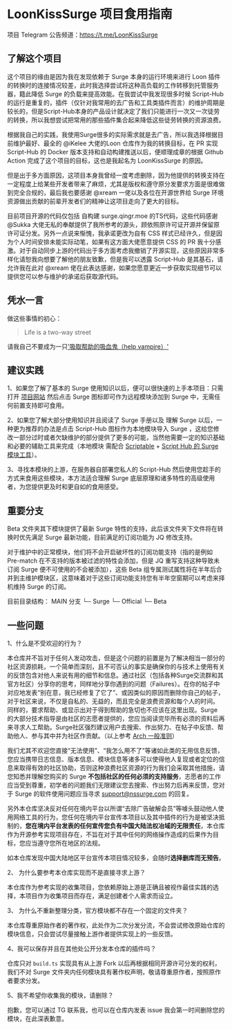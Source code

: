 # LoonKissSurge 项目食用指南

项目 Telegram 公告频道：https://t.me/LoonKissSurge

## 了解这个项目

这个项目的缘由是因为我在发现依赖于  Surge 本身的运行环境来进行 Loon 插件的转换时的连接情况较差，此时我选择尝试将这种高负载的工作转移到托管服务器，籍此降低 Surge 的负载来提高效能。在我尝试中我发现很多时候 Script-Hub 的运行是重复的，插件（仅针对我常用的去广告和工具类插件而言）的维护周期是较长的，但是Script-Hub本身的产品设计就决定了我们只能进行一次又一次徒劳的转换，所以我想尝试把常用的那些插件集合起来降低这些徒劳转换的资源浪费。

根据我自己的实践，我使用Surge很多的实际需求就是去广告，所以我选择根据目前维护最好、最全的 @iKelee 大佬的Loon 仓库作为我的转换目标，在 PR 实现 Script-Hub 的 Docker 版本支持和自动构建推送以后，便顺理成章的根据 Github Action 完成了这个项目的目标，这也是我起名为 LoonKissSurge 的原因。

但是出于多方面原因，这项目本身我曾经一度考虑删除，因为他提供的转换支持在一定程度上给某些开发者带来了麻烦，尤其是版权和遵守原分发要求方面是很难做到完全合规的，最后我也要感谢 @xream 一佬以及各位在开源世界给 Surge 环境资源做出贡献的前辈开发者们的精神让这项目走向了更大的目标。

目前项目开源的代码仅包括 自构建 surge.qingr.moe 的TS代码，这些代码感谢 @Sukka 大佬无私的奉献提供了我所参考的源头，顾依照原许可证开源并保留原许可证分发。另外一点说来惭愧，我承诺更改为自有 CSS 样式已经许久，但是因为个人时间安排未能实际动笔，如果有这方面大佬愿意提供 CSS 的 PR 我十分感激。对于自动同步上游的代码出于多方面考虑我撤销了开源实现，这些原因非常多样化请恕我向想要了解他的朋友致歉，但是我可以透露 Script-Hub 是其基石，请允许我在此对 @xream 佬在此表达感谢，如果您愿意更近一步获取实现细节可以提供您可以参与维护的承诺后获取源代码。

## 凭水一言

做这些事情的初心：

> Life is a two-way street

请我自己不要成为一只['吸取帮助的吸血鬼（help vampire）'](https://slash7.com/2006/12/22/vampires/)

## 建议实践

1、如果您了解了基本的  Surge  使用知识以后，便可以很快速的上手本项目：只需打开 [项目网站](https://surge.qingr.moe/) 然后点击 Surge 图标即可作为远程模块添加到 Surge 中，无需任何前置支持即可食用。

2、如果您了解大部分使用知识并且阅读了 Surge 手册以及 理解 Surge 以后，一种更为推荐的办法是点击 Script-Hub 图标作为本地模块导入 Surge ，这给您修改一部分过时或者欠缺维护的部分提供了更多的可能，当然他需要一定的知识基础和必要的辅助工具来完成（本地模块 需配合 [Scriptable](https://apps.apple.com/app/scriptable/id1405459188) + [Script Hub 的 Surge 模块工具](https://github.com/Script-Hub-Org/Script-Hub/wiki/相关生态:-Surge-模块工具)）。

3、寻找本模块的上游，在服务器自部署您私人的 Script-Hub 然后使用您趁手的方式来食用这些模块，本方法适合理解 Surge 底层原理和诸多特性的高级使用者，为您提供更及时和更自如的食用感受。

## 重要分支

 Beta 文件夹其下模块提供了最新 Surge 特性的支持，此后该文件夹下文件将在转换时优先满足 Surge 最新功能，目前满足的订阅功能为 JQ 修改支持。

对于维护中的正常模块，他们将不会开启破坏性的订阅功能支持（指的是例如 Pre-match 在不支持的版本被过滤的特性会添加，但是 JQ 重写支持这种导致未订阅 Surge 便不可使用的不会被添加），这些 Beta 组专属测试属性将在半年后合并到主维护模块区，这意味着对于这些订阅功能支持您有半年空窗期可以考虑来择机维持 Surge 的订阅。

目前目录结构：
MAIN 分支
└─ Surge
   └─ Official
   └─ Beta

## 一些问题

1、什么是不受欢迎的行为？

本仓库并不旨对于任何人发动攻击，但是这个问题的前置是为了解决相当一部分的社区资源损耗，一个简单而深刻，且不可否认的事实是确保你的与技术上使用有关的反馈包含对他人来说有用的细节和信息。通过社区（包括各种Surge交流群和其官方社区）分享你的思考，同样地分享你遇到的问题（Failures）。在你的帖子中对应地发表“别在意，我已经修复了它了”、或因类似的原因而删除你自己的帖子，对于社区来说，不仅是自私的、无益的，而且完全是浪费资源和每个人的时间。 同样的，要求帮助、或显示出对于得到帮助的急切也不应该在这里出现。Surge 的大部分技术指导是由社区的志愿者提供的，您应当阅读完毕所有必须的资料后再来寻求人工帮助。Surge社区强烈建议用户去搜索、作出努力、在帖子中反馈、帮助他人、参与其中并为社区作贡献。（以上参考 [Arch 一般准则](https://wiki.archlinuxcn.org/wiki/%E4%B8%80%E8%88%AC%E5%87%86%E5%88%99)）

我们尤其不欢迎您直接“无法使用”、“我怎么用不了”等诸如此类的无用信息反馈，您应当携带日志信息、版本信息、模块信息等诸多可以使得他人复现或者定位的信息来取得有效的社区协助，否则这种浪费社区资源的行为我们会采取其他措施，请您知悉并理解您购买的 Surge **不包括社区的任何必须的支持服务**，志愿者的工作应当受到尊重，初学者的问题我们无限建议您去搜索、作出努力后再来反馈，您对于 Surge 的软件使用问题应当寻求 support@nssurge.com 的回复。

另外本仓库坚决反对任何在境内平台以所谓“去除广告破解会员”等噱头鼓动他人使用网络工具的行为，您任何在境内平台宣传本项目以及其中插件的行为是被坚决抵制的，**您在境内平台发表的任何宣传您负有中国大陆法权冶域的无限责任**，本仓库作为开源参考实现项目存在，不旨在对于其中任何的网络操作造成的后果作为目标，您应当遵守您所在地区的法规。

如本仓库发现中国大陆地区平台宣传本项目情况较多，会随时**选择删库而无预告**。

2、 为什么要参考本仓库实现而不是直接寻求上游？

本仓库作为参考实现的收集项目，您依赖原始上游是正确且被视作最佳实践的选择，本项目作为收集项目而存在，满足创建者个人需求而设立。

3、 为什么不重新整理分类，官方模块都不存在一个固定的文件夹？

本仓库尊重原始作者的著作权，此处作为二次分发分流，不会尝试修改原始仓库的模块信息，只会尝试尽量接触上游作者提供实现上的一些反馈。

4、我可以保存并且在其他处公开分发本仓库的插件吗？

仓库只对 `build.ts` 实现具有从上游 Fork 以后再根据相同开源许可分发的权利，我们不对 Surge 文件夹内任何模块具有著作权声明，敬请尊重原作者，按照原作者要求分发。

5、我不希望你收集我的模块，请删除？

抱歉，您可以通过 TG 联系我，也可以在仓库内发表 issue 我会第一时间删除您的模块，在此深表歉意。